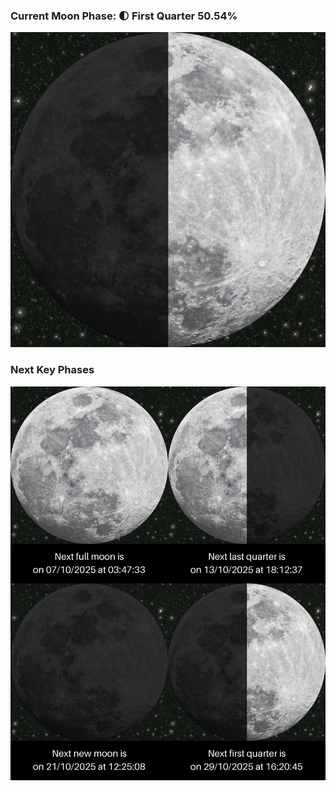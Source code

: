 ### Current Moon Phase: 🌓 First Quarter 50.54%
![Moon Phase](moonphase.png)
### Next Key Phases
![Gallery](gallery.png)